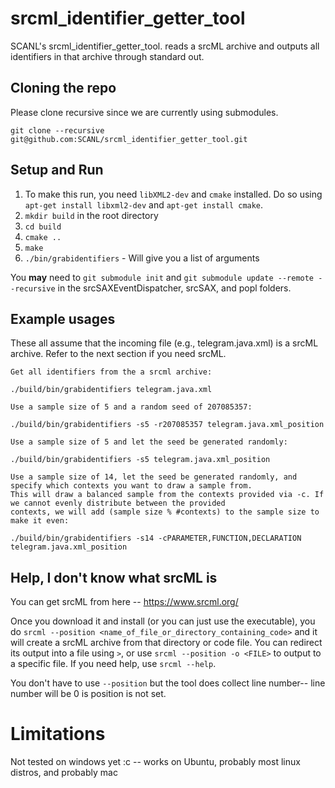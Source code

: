 # srcml_identifier_getter_tool
SCANL's srcml_identifier_getter_tool. reads a srcML archive and outputs all identifiers in that archive through standard out.

## Cloning the repo
Please clone recursive since we are currently using submodules.

`git clone --recursive git@github.com:SCANL/srcml_identifier_getter_tool.git`

## Setup and Run
1. To make this run, you need `libXML2-dev` and `cmake` installed. Do so using `apt-get install libxml2-dev` and `apt-get install cmake`.
2. `mkdir build` in the root directory
3. `cd build`
4. `cmake ..`
5. `make`
6. `./bin/grabidentifiers` - Will give you a list of arguments

You **may** need to `git submodule init` and `git submodule update --remote --recursive` in the srcSAXEventDispatcher, srcSAX, and popl folders.

## Example usages

These all assume that the incoming file (e.g., telegram.java.xml) is a srcML archive. Refer to the next section if you need srcML.
```
Get all identifiers from the a srcml archive:

./build/bin/grabidentifiers telegram.java.xml

Use a sample size of 5 and a random seed of 207085357:

./build/bin/grabidentifiers -s5 -r207085357 telegram.java.xml_position 

Use a sample size of 5 and let the seed be generated randomly:

./build/bin/grabidentifiers -s5 telegram.java.xml_position 

Use a sample size of 14, let the seed be generated randomly, and specify which contexts you want to draw a sample from. 
This will draw a balanced sample from the contexts provided via -c. If we cannot evenly distribute between the provided 
contexts, we will add (sample size % #contexts) to the sample size to make it even:

./build/bin/grabidentifiers -s14 -cPARAMETER,FUNCTION,DECLARATION telegram.java.xml_position
```


## Help, I don't know what srcML is
You can get srcML from here -- https://www.srcml.org/

Once you download it and install (or you can just use the executable), you do `srcml --position <name_of_file_or_directory_containing_code>` and it will create a srcML archive from that directory or code file. You can redirect its output into a file using `>`, or use `srcml --position -o <FILE>` to output to a specific file. If you need help, use `srcml --help`.

You don't have to use `--position` but the tool does collect line number-- line number will be 0 is position is not set.

# Limitations
Not tested on windows yet :c -- works on Ubuntu, probably most linux distros, and probably mac
